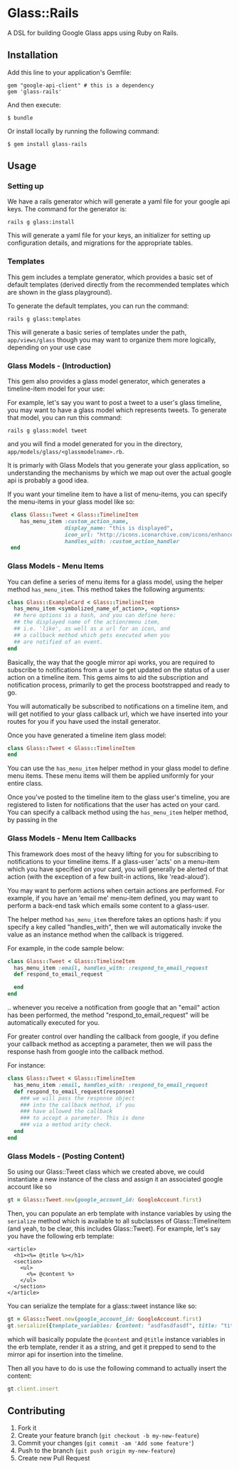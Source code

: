 # Glass::Rails

A DSL for building Google Glass apps using Ruby on Rails.

## Installation

Add this line to your application's Gemfile:

    gem "google-api-client" # this is a dependency
    gem 'glass-rails'

And then execute:

    $ bundle

Or install locally by running the following command:

    $ gem install glass-rails

## Usage

### Setting up

We have a rails generator which will generate a 
yaml file for your google api keys. The command for 
the generator is: 

    rails g glass:install

This will generate a yaml file for your keys, an initializer for 
setting up configuration details, and migrations for the appropriate
tables.

### Templates

This gem includes a template generator, which provides a basic 
set of default templates (derived directly from the recommended templates 
which are shown in the glass playground). 

To generate the default templates, you can run the command:

    rails g glass:templates

This will generate a basic series of templates under the path,
`app/views/glass` though you may want to organize them more logically,
depending on your use case

### Glass Models - (Introduction)

This gem also provides a glass model generator, which generates a timeline-item
model for your use:

For example, let's say you want to post a tweet to a user's glass timeline, 
you may want to have a glass model which represents tweets. To generate that
model, you can run this command: 

    rails g glass:model tweet

and you will find a model generated for you in the directory,
`app/models/glass/<glassmodelname>.rb`. 

It is primarly with Glass Models that you generate your glass application,
so understanding the mechanisms by which we map out over the actual google
api is probably a good idea. 

If you want your timeline item to have a list of menu-items, you can specify 
the menu-items in your glass model like so:

```ruby
 class Glass::Tweet < Glass::TimelineItem
    has_menu_item :custom_action_name, 
                  display_name: "this is displayed", 
                  icon_url: "http://icons.iconarchive.com/icons/enhancedlabs/lha-objects/128/Filetype-URL-icon.png", 
                  handles_with: :custom_action_handler
 end
```
### Glass Models - Menu Items

You can define a series of menu items for a glass model,
using the helper method `has_menu_item`. This method takes the 
following arguments:

```ruby
class Glass::ExampleCard < Glass::TimelineItem
  has_menu_item <symbolized_name_of_action>, <options>
  ## here options is a hash, and you can define here:
  ## the displayed name of the action/menu item, 
  ## i.e. 'like', as well as a url for an icon, and 
  ## a callback method which gets executed when you
  ## are notified of an event.
end
```

Basically, the way that the google mirror api works, you
are required to subscribe to notifications from a user to
get updated on the status of a user action on a timeline 
item. This gems aims to aid the subscription and notification 
process, primarily to get the process bootstrapped and ready to
go. 

You will automatically be subscribed to notifications on a timeline
item, and will get notified to your glass callback url, which we have 
inserted into your routes for you if you have used the install 
generator.

Once you have generated a timeline item glass model:

```ruby
class Glass::Tweet < Glass::TimelineItem
end
```

You can use the `has_menu_item` helper method in your
glass model to define menu items. These menu items will them be
applied uniformly for your entire class. 

Once you've posted to the timeline item to the glass user's
timeline, you are registered to listen for notifications 
that the user has acted on your card. You can specify a callback method
using the `has_menu_item` helper method, by passing in the

### Glass Models - Menu Item Callbacks

This framework does most of the heavy lifting for you for subscribing
to notifications to your timeline items. If a glass-user 'acts' on a menu-item
which you have specified on your card, you will generally be alerted of 
that action (with the exception of a few built-in actions, like 'read-aloud').

You may want to perform actions when certain actions are performed. For
example, if you have an 'email me' menu-item defined, you may want to 
perform a back-end task which emails some content to a glass-user. 

The helper method `has_menu_item` therefore takes an options hash: if you specify
a key called "handles_with", then we will automatically invoke the value as an
instance method when the callback is triggered. 

For example, in the code sample below:

```ruby
class Glass::Tweet < Glass::TimelineItem
  has_menu_item :email, handles_with: :respond_to_email_request
  def respond_to_email_request

  end
end
```

.. whenever you receive a notification from google that an "email" action has
been performed, the method "respond_to_email_request" will be automatically
executed for you.

For greater control over handling the callback from google, if you 
define your callback method as accepting a parameter, then we will pass 
the response hash from google into the callback method.

For instance:

```ruby
class Glass::Tweet < Glass::TimelineItem
  has_menu_item :email, handles_with: :respond_to_email_request
  def respond_to_email_request(response)
    ### we will pass the response object
    ### into the callback method, if you
    ### have allowed the callback
    ### to accept a parameter. This is done
    ### via a method arity check. 
  end
end
```

### Glass Models - (Posting Content) 

So using our Glass::Tweet class which we created above, we
could instantiate a new instance of the class and assign it 
an associated google account like so

```ruby
gt = Glass::Tweet.new(google_account_id: GoogleAccount.first)
```
Then, you can populate an erb template with instance variables by
using the `serialize` method which is available to all subclasses 
of Glass::TimelineItem (and yeah, to be clear, this includes Glass::Tweet).
For example, let's say you have the following erb template:

```erb
<article>
  <h1><%= @title %></h1>
  <section>
    <ul>
      <%= @content %>
    </ul>
  </section>
</article>
```

You can serialize the template for a glass::tweet instance like so:

```ruby
gt = Glass::Tweet.new(google_account_id: GoogleAccount.first)
gt.serialize({template_variables: {content: "asdfasdfasdf", title: "title"}})
```

which will basically populate the `@content` and `@title` instance variables
in the erb template, render it as a string, and get it prepped to send to the
mirror api for insertion into the timeline.

Then all you have to do is use the following command to actually insert the content:

```ruby
gt.client.insert
```


## Contributing

1. Fork it
2. Create your feature branch (`git checkout -b my-new-feature`)
3. Commit your changes (`git commit -am 'Add some feature'`)
4. Push to the branch (`git push origin my-new-feature`)
5. Create new Pull Request
